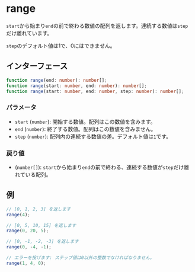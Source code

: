# range

`start`から始まり`end`の前で終わる数値の配列を返します。連続する数値は`step`だけ離れています。

`step`のデフォルト値は1で、0にはできません。

## インターフェース

```typescript
function range(end: number): number[];
function range(start: number, end: number): number[];
function range(start: number, end: number, step: number): number[];
```

### パラメータ

- `start` (`number`): 開始する数値。配列はこの数値を含みます。
- `end` (`number`): 終了する数値。配列はこの数値を含みません。
- `step` (`number`): 配列内の連続する数値の差。デフォルト値は`1`です。

### 戻り値

- (`number[]`): `start`から始まり`end`の前で終わる、連続する数値が`step`だけ離れている配列。

## 例

```typescript
// [0, 1, 2, 3] を返します
range(4);

// [0, 5, 10, 15] を返します
range(0, 20, 5);

// [0, -1, -2, -3] を返します
range(0, -4, -1);

// エラーを投げます: ステップ値は0以外の整数でなければなりません。
range(1, 4, 0);
```
